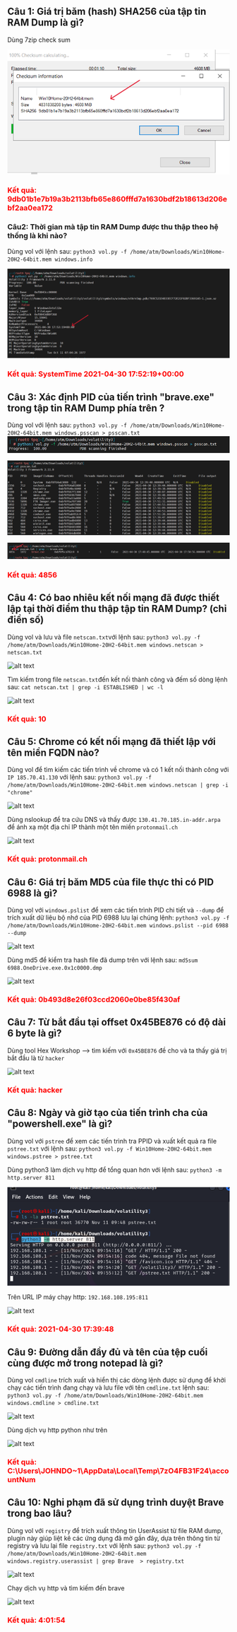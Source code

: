 ## Câu 1: Giá trị băm (hash) SHA256 của tập tin RAM Dump là gì?
Dùng 7zip check sum 

![alt text](<Screenshot 2024-11-11 130132-1.png>)

### <p style="color:red"> Kết quả: 9db01b1e7b19a3b2113bfb65e860fffd7a1630bdf2b18613d206ebf2aa0ea172</p>

### Câu2: Thời gian mà tập tin RAM Dump được thu thập theo hệ thống là khi nào?  
Dùng vol với lệnh sau: `python3 vol.py -f /home/atm/Downloads/Win10Home-20H2-64bit.mem windows.info`

![alt text](<Screenshot 2024-11-11 144338.png>)

### <p style="color:red"> Kết quả: SystemTime	2021-04-30 17:52:19+00:00 </p>


## Câu 3: Xác định PID của tiến trình "brave.exe" trong tập tin RAM Dump phía trên ?
Dùng vol với lệnh sau: `python3 vol.py -f /home/atm/Downloads/Win10Home-20H2-64bit.mem windows.psscan > psscan.txt`
![alt text](image-52.png)

![alt text](image-53.png)

![alt text](<Screenshot 2024-11-11 143545.png>)

### <p style="color:red"> Kết quả: 4856 </p>

## Câu 4: Có bao nhiêu kết nối mạng đã được thiết lập tại thời điểm thu thập tập tin RAM Dump? (chỉ điền số)  
Dùng vol và lưu và file `netscan.txt`với lệnh sau: `python3 vol.py -f /home/atm/Downloads/Win10Home-20H2-64bit.mem windows.netscan > netscan.txt `

![alt text](2024-11-11_20-50.jpeg)

Tìm kiếm trong file `netscan.txt`đến kết nối thành công và đếm số dòng lệnh sau: `cat netscan.txt | grep -i ESTABLISHED | wc -l`

![alt text](2024-11-11_20-54.jpeg)

### <p style="color:red"> Kết quả: 10</p>

## Câu 5: Chrome có kết nối mạng đã thiết lập với tên miền FQDN nào? 
Dùng vol để tìm kiếm các tiến trình về chrome và có 1 kết nối thành công với `IP 185.70.41.130` với lệnh sau: `python3 vol.py -f /home/atm/Downloads/Win10Home-20H2-64bit.mem windows.netscan | grep -i "chrome"`

![alt text](2024-11-11_21-05.jpeg)

Dùng nslookup để tra cứu DNS và thấy được `130.41.70.185.in-addr.arpa` để ánh xạ một địa chỉ IP thành một tên miền `protonmail.ch`

![alt text](2024-11-11_21-11.jpeg)

### <p style="color:red"> Kết quả: protonmail.ch</p>

## Câu 6: Giá trị băm MD5 của file thực thi có PID 6988 là gì?
Dùng vol với `windows.pslist` để xem các tiến trình PID chi tiết và `--dump` để trích xuất dữ liệu bộ nhớ của PID 6988 lưu lại chúng lệnh: `python3 vol.py -f /home/atm/Downloads/Win10Home-20H2-64bit.mem windows.pslist --pid 6988 --dump `

![alt text](2024-11-11_21-19.jpeg)

Dùng md5 để kiểm tra hash file đã dump trên với lệnh sau: `md5sum 6988.OneDrive.exe.0x1c0000.dmp`

![alt text](2024-11-11_21-31.jpeg)

### <p style="color:red"> Kết quả: 0b493d8e26f03ccd2060e0be85f430af</p>

## Câu 7: Từ bắt đầu tại offset 0x45BE876 có độ dài 6 byte là gì? 
Dùng tool Hex Workshop --> tìm kiếm với `0x45BE876` đề cho và ta thấy giá trị bắt đầu là từ `hacker`

![alt text](2024-11-11_21-39.jpeg)

### <p style="color:red"> Kết quả: hacker</p>

## Câu 8: Ngày và giờ tạo của tiến trình cha của "powershell.exe" là gì?
Dùng vol với `pstree` để xem các tiến trình tra PPID và xuất kết quả ra file `pstree.txt` với lệnh sau: `python3 vol.py -f Win10Home-20H2-64bit.mem windows.pstree > pstree.txt `

Dùng python3 làm dịch vụ http để tổng quan hơn với lệnh sau: `python3 -m http.server 811`

![alt text](image-58.png)

Trên URL IP máy chạy http: `192.168.108.195:811` 

![alt text](2024-11-11_22-28.jpeg)

### <p style="color:red"> Kết quả: 2021-04-30 17:39:48 </p>

## Câu 9: Đường dẫn đầy đủ và tên của tệp cuối cùng được mở trong notepad là gì?
Dùng vol `cmdline` trích xuất và hiển thị các dòng lệnh được sử dụng để khởi chạy các tiến trình đang chạy và lưu file với tên `cmdline.txt` lệnh sau: `python3 vol.py -f /home/atm/Downloads/Win10Home-20H2-64bit.mem windows.cmdline > cmdline.txt`

![alt text](2024-11-11_22-11.jpeg)

Dùng dịch vụ http python như trên 

![alt text](2024-11-11_22-10.jpeg)

### <p style="color:red"> Kết quả: C:\Users\JOHNDO~1\AppData\Local\Temp\7zO4FB31F24\accountNum </p>

## Câu 10: Nghi phạm đã sử dụng trình duyệt Brave trong bao lâu?
Dùng vol với `registry` để trích xuất thông tin UserAssist từ file RAM dump, plugin này giúp liệt kê các ứng dụng đã mở gần đây, dựa trên thông tin từ registry và lưu lại file `registry.txt`
với lệnh sau: `python3 vol.py -f /home/atm/Downloads/Win10Home-20H2-64bit.mem windows.registry.userassist | grep Brave  > registry.txt `

![alt text](2024-11-11_22-39.jpeg)


Chạy dịch vụ http và tìm kiếm đến brave 

![alt text](2024-11-11_22-38.jpeg)


### <p style="color:red"> Kết quả: 4:01:54 </p>
